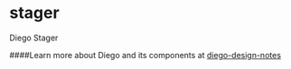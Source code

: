 stager
======

Diego Stager

####Learn more about Diego and its components at [diego-design-notes](https://github.com/cloudfoundry-incubator/diego-design-notes)
